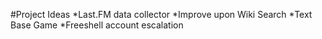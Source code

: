 #Project Ideas
*Last.FM data collector
*Improve upon Wiki Search
*Text Base Game
*Freeshell account escalation
